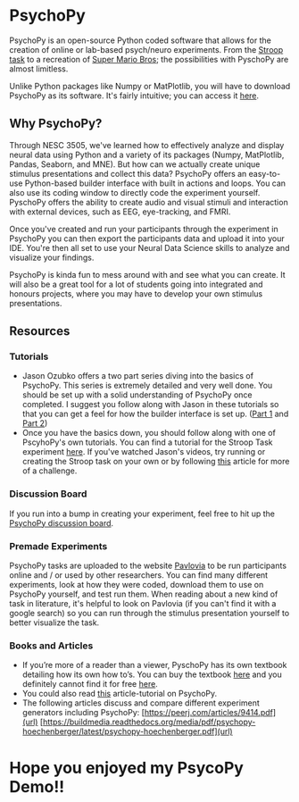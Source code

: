 # PsychoPy

PsychoPy is an open-source Python coded software that allows for the creation of online or lab-based psych/neuro experiments. From the [Stroop task](https://www.youtube.com/watch?v=VV6qhuQgsiI) to a recreation of [Super Mario Bros](https://www.youtube.com/watch?v=ISHAnDF4Xkc); the possibilities with PyschoPy are almost limitless. 

Unlike Python packages like Numpy or MatPlotlib, you will have to download PsychoPy as its software. It's fairly intuitive; you can access it [here](https://www.psychopy.org/download.html). 

## Why PsychoPy?

Through NESC 3505, we've learned how to effectively analyze and display neural data using Python and a variety of its packages (Numpy, MatPlotlib, Pandas, Seaborn, and MNE). But how can we actually create unique stimulus presentations and collect this data? PsychoPy offers an easy-to-use Python-based builder interface with built in actions and loops. You can also use its coding window to directly code the experiment yourself. PyschoPy offers the ability to create audio and visual stimuli and interaction with external devices, such as EEG, eye-tracking, and FMRI.

Once you've created and run your participants through the experiment in PsychoPy you can then export the participants data and upload it into your IDE. You're then all set to use your Neural Data Science skills to analyze and visualize your findings. 

PsychoPy is kinda fun to mess around with and see what you can create. It will also be a great tool for a lot of students going into integrated and honours projects, where you may have to develop your own stimulus presentations. 

## Resources 

### Tutorials
* Jason Ozubko offers a two part series diving into the basics of PsychoPy. This series is extremely detailed and very well done. You should be set up with a solid understanding of PsychoPy once completed. I suggest you follow along with Jason in these tutorials so that you can get a feel for how the builder interface is set up. ([Part 1](https://www.youtube.com/watch?v=GSv60zgQlB8) and [Part 2](https://www.youtube.com/watch?v=5ZDVOfGFwWI))
* Once you have the basics down, you should follow along with one of PscyhoPy's own tutorials. You can find a tutorial for the Stroop Task experiment [here](https://www.youtube.com/watch?v=VV6qhuQgsiI). If you've watched Jason's videos, try running or creating the Stroop task on your own or by following [this](https://workshops.psychopy.org/tutorials/stroop.html) article for more of a challenge. 

### Discussion Board
If you run into a bump in creating your experiment, feel free to hit up the [PsychoPy discussion board](https://discourse.psychopy.org/c/online/14). 

### Premade Experiments
PsychoPy tasks are uploaded to the website [Pavlovia](https://pavlovia.org/explore?sort=DEFAULT) to be run participants online and / or used by other researchers. You can find many different experiments, look at how they were coded, download them to use on PsychoPy yourself, and test run them. When reading about a new kind of task in literature, it's helpful to look on Pavlovia (if you can't find it with a google search) so you can run through the stimulus presentation yourself to better visualize the task. 

### Books and Articles 
* If you’re more of a reader than a viewer, PyschoPy has its own textbook detailing how its own how to’s. You can buy the textbook [here](https://us.sagepub.com/en-us/nam/building-experiments-in-psychopy/book253480) and you definitely cannot find it for free [here](https://ca1lib.org/book/11813584/6fb110).
* You could also read [this](https://snuling.com/materials/SWELL-2020/Gyuhwan_Lee_PsychopyTutorial_201222.pdf) article-tutorial on PsychoPy.
* The following articles discuss and compare different experiment generators including PsychoPy:
[https://peerj.com/articles/9414.pdf](url)
[https://buildmedia.readthedocs.org/media/pdf/psychopy-hoechenberger/latest/psychopy-hoechenberger.pdf](url)

# Hope you enjoyed my PsycoPy Demo!!


